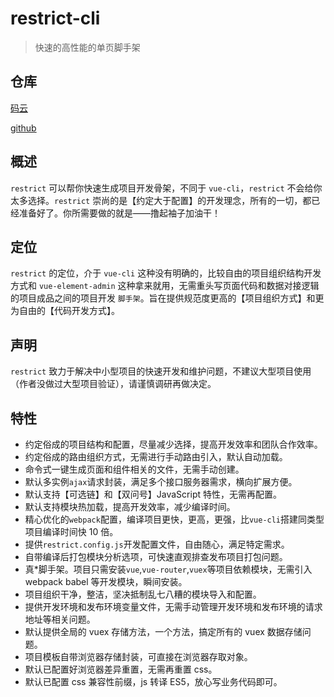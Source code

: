 # restrict-cli

> 快速的高性能的单页脚手架


## 仓库

[码云](https://gitee.com/uglyp/restrict-cli)

[github](https://github.com/uglyp/restrict-cli)

## 概述

`restrict` 可以帮你快速生成项目开发骨架，不同于 `vue-cli`，`restrict` 不会给你太多选择。`restrict` 崇尚的是【约定大于配置】的开发理念，所有的一切，都已经准备好了。你所需要做的就是——撸起袖子加油干！

## 定位

`restrict` 的定位，介于 `vue-cli` 这种没有明确的，比较自由的项目组织结构开发方式和 `vue-element-admin` 这种拿来就用，无需重头写页面代码和数据对接逻辑的项目成品之间的项目开发 `脚手架`。旨在提供规范度更高的【项目组织方式】和更为自由的【代码开发方式】。

## 声明

`restrict` 致力于解决中小型项目的快速开发和维护问题，不建议大型项目使用（作者没做过大型项目验证），请谨慎调研再做决定。

## 特性

- 约定俗成的项目结构和配置，尽量减少选择，提高开发效率和团队合作效率。
- 约定俗成的路由组织方式，无需进行手动路由引入，默认自动加载。
- 命令式一键生成页面和组件相关的文件，无需手动创建。
- 默认多实例`ajax`请求封装，满足多个接口服务器需求，横向扩展方便。
- 默认支持【可选链】和【双问号】JavaScript 特性，无需再配置。
- 默认支持模块热加载，提高开发效率，减少编译时间。
- 精心优化的`webpack`配置，编译项目更快，更高，更强，比`vue-cli`搭建同类型项目编译时间快 10 倍。
- 提供`restrict.config.js`开发配置文件，自由随心，满足特定需求。
- 自带编译后打包模块分析选项，可快速直观排查发布项目打包问题。
- 真\*脚手架。项目只需安装`vue`,`vue-router`,`vuex`等项目依赖模块，无需引入 webpack babel 等开发模块，瞬间安装。
- 项目组织干净，整洁，坚决抵制乱七八糟的模块导入和配置。
- 提供开发环境和发布环境变量文件，无需手动管理开发环境和发布环境的请求地址等相关问题。
- 默认提供全局的 vuex 存储方法，一个方法，搞定所有的 vuex 数据存储问题。
- 项目模板自带浏览器存储封装，可直接在浏览器存取对象。
- 默认已配置好浏览器差异重置，无需再重置 css。
- 默认已配置 css 兼容性前缀，js 转译 ES5，放心写业务代码即可。

